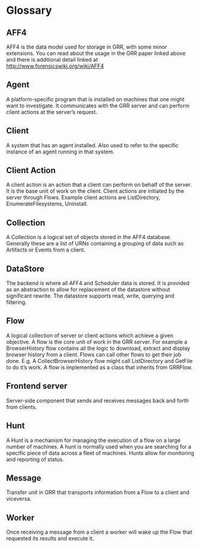 # Glossary

## AFF4

AFF4 is the data model used for storage in GRR, with some minor extensions. You
can read about the usage in the GRR paper linked above and there is additional
detail linked at <http://www.forensicswiki.org/wiki/AFF4>

## Agent

A platform-specific program that is installed on machines that one might want to
investigate. It communicates with the GRR server and can perform client actions
at the server’s request.

## Client

A system that has an agent installed. Also used to refer to the specific
instance of an agent running in that system.

## Client Action

A client action is an action that a client can perform on behalf of the server.
It is the base unit of work on the client. Client actions are initiated by the
server through Flows. Example client actions are ListDirectory,
EnumerateFilesystems, Uninstall.

## Collection

A Collection is a logical set of objects stored in the AFF4 database. Generally
these are a list of URNs containing a grouping of data such as Artifacts or
Events from a client.

## DataStore

The backend is where all AFF4 and Scheduler data is stored. It is provided as an
abstraction to allow for replacement of the datastore without significant
rewrite. The datastore supports read, write, querying and filtering.

## Flow

A logical collection of server or client actions which achieve a given
objective. A flow is the core unit of work in the GRR server. For example a
BrowserHistory flow contains all the logic to download, extract and display
browser history from a client. Flows can call other flows to get their job done.
E.g. A CollectBrowserHistory flow might call ListDirectory and GetFile to do
it’s work. A flow is implemented as a class that inherits from GRRFlow.

## Frontend server

Server-side component that sends and receives messages back and forth from
clients.

## Hunt

A Hunt is a mechanism for managing the execution of a flow on a large number of
machines. A hunt is normally used when you are searching for a specific piece of
data across a fleet of machines. Hunts allow for monitoring and reporting of
status.

## Message

Transfer unit in GRR that transports information from a Flow to a client and
viceversa.

## Worker

Once receiving a message from a client a worker will wake up the Flow that
requested its results and execute it.
